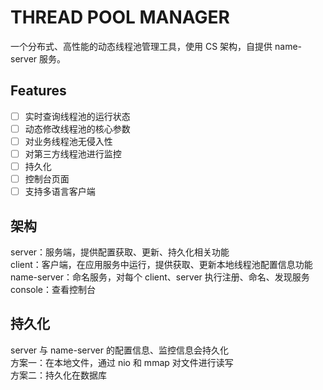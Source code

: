 # THREAD POOL MANAGER
一个分布式、高性能的动态线程池管理工具，使用 CS 架构，自提供 name-server 服务。

## Features
- [ ] 实时查询线程池的运行状态
- [ ] 动态修改线程池的核心参数
- [ ] 对业务线程池无侵入性
- [ ] 对第三方线程池进行监控
- [ ] 持久化
- [ ] 控制台页面
- [ ] 支持多语言客户端

## 架构
server：服务端，提供配置获取、更新、持久化相关功能  
client：客户端，在应用服务中运行，提供获取、更新本地线程池配置信息功能  
name-server：命名服务，对每个 client、server 执行注册、命名、发现服务  
console：查看控制台  

## 持久化
server 与 name-server 的配置信息、监控信息会持久化  
方案一：在本地文件，通过 nio 和 mmap 对文件进行读写  
方案二：持久化在数据库  

